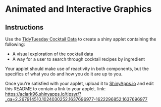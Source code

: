 # Animated and Interactive Graphics

## Instructions

Use the [TidyTuesday Cocktail Data](https://github.com/rfordatascience/tidytuesday/blob/master/data/2020/2020-05-26/readme.md) to create a shiny applet containing the following:

- A visual exploration of the cocktail data
- A way for a user to search through cocktail recipes by ingredient

Your applet should make use of reactivity in both components, but the specifics of what you do and how you do it are up to you.
 
Once you're satisfied with your applet, upload it to [ShinyApps.io](https://www.shinyapps.io/) and edit this README to contain a link to your applet.
link: https://aclark96.shinyapps.io/tipsyr/?_ga=2.267914510.1024030252.1637696977-1622296852.1637696977 

